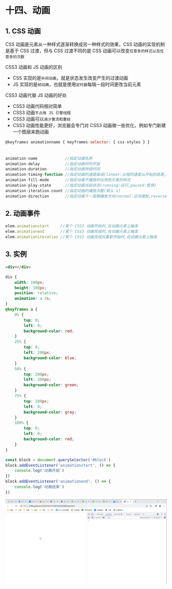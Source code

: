 # 十四、动画

## 1. CSS 动画

CSS 动画是元素从一种样式逐渐转换成另一种样式的效果，CSS 动画的实现机制是基于 CSS 过渡，但与 CSS 过渡不同的是 CSS 动画可以改变`任意多的样式以及任意多的次数`

CSS3 动画和 JS 动画的区别

* CSS 实现的是`补间动画`，就是状态发生改变产生的过渡动画
* JS 实现的是`帧动画`，也就是使用`定时器`每隔一段时间更改当前元素

CSS3 动画代替 JS 动画的好处

* CSS3 动画代码相对简单
* CSS3 动画`不占用 JS 引擎线程`
* CSS3 动画可以`减少重流和重绘`
* CSS3 动画性能更好，浏览器会专门对 CSS3 动画做一些优化，例如专门新建一个图层来跑动画

```js
@keyframes animationname { keyframes-selector: { css-styles } }


animation-name            //指定动画名称
animation-delay           //指定动画何时开始
animation-duration        //指定动画持续时间
animation-timing-function //指定动画的速度曲线(linear:以相同速度从开始到结束,ease-in:以慢速开始,ease-out:以慢速结束,ease-in-out:以慢速开始和结束,ease:以慢速开始然后变快最后以慢速结束,cubic-bezier(n,n,n,n))
animation-fill-mode       //指定动画不播放时应用到元素的样式
animation-play-state      //指定动画当前状态(running:运行,paused:暂停)
animation-iteration-count //指定动画的播放次数(默认 1)
animation-direction       //指定动画下一周期播放方向(normal:正向播放,reverse:反向播放,alternate:奇数次正向播放偶数次反向播放,alternate-reverse:奇数次反向播放偶数次正向播放)
```

## 2. 动画事件

```js
elem.animationstart     //某个 CSS3 动画开始时,在动画元素上触发
elem.animationend       //某个 CSS3 动画完成时,在动画元素上触发
elem.animationiteration //某个 CSS3 动画完成后重新开始时,在动画元素上触发
```

## 3. 实例

```html
<div></div>
```

```css
div {
    width: 100px;
    height: 100px;
    position: relative;
    animation: a 3s;
}
@keyframes a {
    0% {
        top: 0;
        left: 0;
        background-color: red;
    }
    25% {
        top: 0;
        left: 200px;
        background-color: blue;
    }
    50% {
        top: 200px;
        left: 200px;
        background-color: green;
    }
    75% {
        top: 200px;
        left: 0;
        background-color: gray;
    }
    100% {
        top: 0;
        left: 0;
        background-color: red;
    }
}
```

```js
const block = document.querySelector('#block')
block.addEventListener('animationstart', () => {
    console.log('动画开始')
})
block.addEventListener('animationend', () => {
    console.log('动画结束')
})
```

![animation](https://github.com/yuyuyuzhang/Blog/blob/master/images/CSS/CSS/animation.gif)
